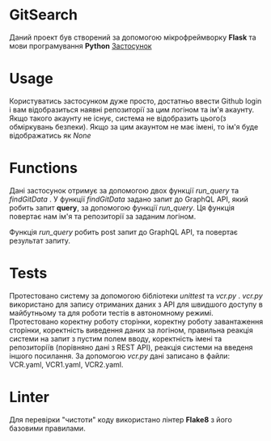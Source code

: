 # GitSearch

Даний проект був створений за допомогою мікрофреймворку **Flask** та мови програмування **Python** [Застосунок](https://quiet-reaches-25909.herokuapp.com/)

# Usage

Користуватись застосунком дуже просто, достатньо ввести Github login і вам відобразиться наявні репозиторії за цим логіном та ім'я акаунту.
Якщо такого акаунту не існує, система не відобразить цього(з обміркувань безпеки). Якщо за цим акаунтом не має імені, то ім'я буде відображатись як _None_


# Functions

Дані застосунок отримує за допомогою двох функції _run_query_ та  _findGitData_ .
У функції _findGitData_ задано запит до GraphQL API, який робить запит **query**, за допомогою функції _run_query_. Ця функція повертає нам ім'я та репозиторії за заданим логіном.

Функція _run_query_ робить post запит до GraphQL API, та повертає результат запиту.

# Tests

Протестовано систему за допомогою бібліотеки _unittest_ та _vcr.py_ .
_vcr.py_ використано для запису отриманих даних з API для швидшого доступу в майбутньому та для роботи тестів в автономному режимі. Протестовано коректну роботу сторінки, коректну роботу завантаження сторінки, коректність виведення даних за логіном, правильна реакція системи на запит з пустим полем вводу, коректність імені та репозиторіїв (порівняно дані з REST API), реакція системи на введеня іншого посилання. 
За допомогою _vcr.py_ дані записано в файли: VCR.yaml, VCR1.yaml, VCR2.yaml.

# Linter

Для перевірки "чистоти" коду використано лінтер **Flake8** з його базовими правилами.